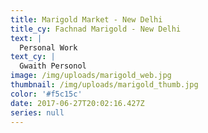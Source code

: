```yaml
---
title: Marigold Market - New Delhi
title_cy: Fachnad Marigold - New Delhi
text: |
  Personal Work
text_cy: |
  Gwaith Personol
image: /img/uploads/marigold_web.jpg
thumbnail: /img/uploads/marigold_thumb.jpg
color: '#f5c15c'
date: 2017-06-27T20:02:16.427Z
series: null
---
```


